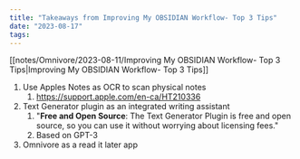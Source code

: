 ```yaml
---
title: "Takeaways from Improving My OBSIDIAN Workflow- Top 3 Tips"
date: "2023-08-17"
tags:
---
```


[[notes/Omnivore/2023-08-11/Improving My OBSIDIAN Workflow- Top 3 Tips|Improving My OBSIDIAN Workflow- Top 3 Tips]]

1. Use Apples Notes as OCR to scan physical notes
	1. https://support.apple.com/en-ca/HT210336
2. Text Generator plugin as an integrated writing assistant
	1. "**Free and Open Source**: The Text Generator Plugin is free and open source, so you can use it without worrying about licensing fees."
	2. Based on GPT-3
3. Omnivore as a read it later app